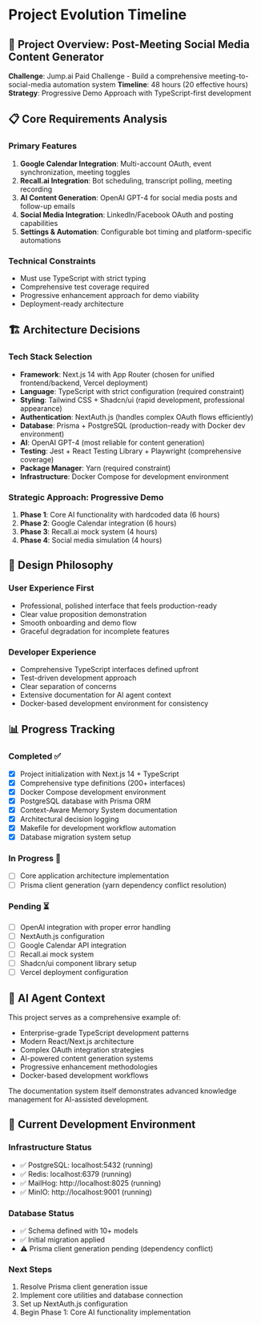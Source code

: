 # Project Evolution Timeline

## 🎯 **Project Overview: Post-Meeting Social Media Content Generator**

**Challenge**: Jump.ai Paid Challenge - Build a comprehensive meeting-to-social-media automation system
**Timeline**: 48 hours (20 effective hours)
**Strategy**: Progressive Demo Approach with TypeScript-first development

## 📋 **Core Requirements Analysis**

### **Primary Features**
1. **Google Calendar Integration**: Multi-account OAuth, event synchronization, meeting toggles
2. **Recall.ai Integration**: Bot scheduling, transcript polling, meeting recording
3. **AI Content Generation**: OpenAI GPT-4 for social media posts and follow-up emails
4. **Social Media Integration**: LinkedIn/Facebook OAuth and posting capabilities
5. **Settings & Automation**: Configurable bot timing and platform-specific automations

### **Technical Constraints**
- Must use TypeScript with strict typing
- Comprehensive test coverage required
- Progressive enhancement approach for demo viability
- Deployment-ready architecture

## 🏗️ **Architecture Decisions**

### **Tech Stack Selection**
- **Framework**: Next.js 14 with App Router (chosen for unified frontend/backend, Vercel deployment)
- **Language**: TypeScript with strict configuration (required constraint)
- **Styling**: Tailwind CSS + Shadcn/ui (rapid development, professional appearance)
- **Authentication**: NextAuth.js (handles complex OAuth flows efficiently)
- **Database**: Prisma + PostgreSQL (production-ready with Docker dev environment)
- **AI**: OpenAI GPT-4 (most reliable for content generation)
- **Testing**: Jest + React Testing Library + Playwright (comprehensive coverage)
- **Package Manager**: Yarn (required constraint)
- **Infrastructure**: Docker Compose for development environment

### **Strategic Approach: Progressive Demo**
1. **Phase 1**: Core AI functionality with hardcoded data (6 hours)
2. **Phase 2**: Google Calendar integration (6 hours)
3. **Phase 3**: Recall.ai mock system (4 hours)
4. **Phase 4**: Social media simulation (4 hours)

## 🎨 **Design Philosophy**

### **User Experience First**
- Professional, polished interface that feels production-ready
- Clear value proposition demonstration
- Smooth onboarding and demo flow
- Graceful degradation for incomplete features

### **Developer Experience**
- Comprehensive TypeScript interfaces defined upfront
- Test-driven development approach
- Clear separation of concerns
- Extensive documentation for AI agent context
- Docker-based development environment for consistency

## 📊 **Progress Tracking**

### **Completed ✅**
- [x] Project initialization with Next.js 14 + TypeScript
- [x] Comprehensive type definitions (200+ interfaces)
- [x] Docker Compose development environment
- [x] PostgreSQL database with Prisma ORM
- [x] Context-Aware Memory System documentation
- [x] Architectural decision logging
- [x] Makefile for development workflow automation
- [x] Database migration system setup

### **In Progress 🚧**
- [ ] Core application architecture implementation
- [ ] Prisma client generation (yarn dependency conflict resolution)

### **Pending ⏳**
- [ ] OpenAI integration with proper error handling
- [ ] NextAuth.js configuration
- [ ] Google Calendar API integration
- [ ] Recall.ai mock system
- [ ] Shadcn/ui component library setup
- [ ] Vercel deployment configuration

## 🧠 **AI Agent Context**

This project serves as a comprehensive example of:
- Enterprise-grade TypeScript development patterns
- Modern React/Next.js architecture
- Complex OAuth integration strategies
- AI-powered content generation systems
- Progressive enhancement methodologies
- Docker-based development workflows

The documentation system itself demonstrates advanced knowledge management for AI-assisted development.

## 🔧 **Current Development Environment**

### **Infrastructure Status**
- ✅ PostgreSQL: localhost:5432 (running)
- ✅ Redis: localhost:6379 (running)
- ✅ MailHog: http://localhost:8025 (running)
- ✅ MinIO: http://localhost:9001 (running)

### **Database Status**
- ✅ Schema defined with 10+ models
- ✅ Initial migration applied
- ⚠️ Prisma client generation pending (dependency conflict)

### **Next Steps**
1. Resolve Prisma client generation issue
2. Implement core utilities and database connection
3. Set up NextAuth.js configuration
4. Begin Phase 1: Core AI functionality implementation
